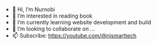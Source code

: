 - 👋 Hi, I’m Nurnobi
- 👀 I’m interested in reading book
- 🌱 I’m currently learning website development and build
- 💞️ I’m looking to collaborate on ...
- 📫 Subscribe: https://youtube.com/@njsmarttech
  


<!---
mdnur22022/mdnur22022 is a ✨ special ✨ repository because its `README.md` (this file) appears on your GitHub profile.
You can click the Preview link to take a look at your changes.
--->
